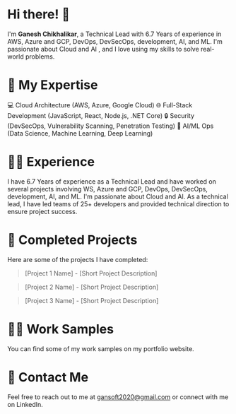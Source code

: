 # Hi there! 👋

 I'm **Ganesh Chikhalikar**, a Technical Lead with 6.7 Years of experience in AWS, Azure and GCP, DevOps, DevSecOps, development, AI, and ML. I'm passionate about Cloud and AI , and I love using my skills to solve real-world problems.

# 🚀 My Expertise

💻 Cloud Architecture (AWS, Azure, Google Cloud)
🌐 Full-Stack Development (JavaScript, React, Node.js, .NET Core)
🔒 Security (DevSecOps, Vulnerability Scanning, Penetration Testing)
🤖 AI/ML Ops (Data Science, Machine Learning, Deep Learning)


# 👨‍💻 Experience
I have 6.7 Years of experience as a Technical Lead and have worked on several projects involving WS, Azure and GCP, DevOps, DevSecOps, development, AI, and ML. I'm passionate about Cloud and AI. As a technical lead, I have led teams of  25+ developers and provided technical direction to ensure project success.


# 🔨 Completed Projects
Here are some of the projects I have completed:

> [Project 1 Name] - [Short Project Description]

> [Project 2 Name] - [Short Project Description]

> [Project 3 Name] - [Short Project Description]

# 👨‍💼 Work Samples
You can find some of my work samples on my portfolio website.


# 📧 Contact Me
Feel free to reach out to me at gansoft2020@gmail.com or connect with me on LinkedIn.

